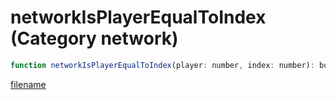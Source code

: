 # networkIsPlayerEqualToIndex (Category network)

```js
function networkIsPlayerEqualToIndex(player: number, index: number): boolean
```

[filename](networkIsPlayerEqualToIndex_m.md ':include')